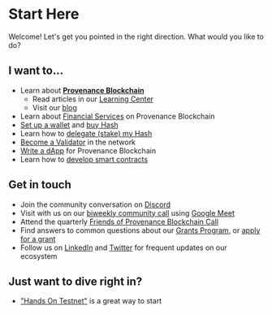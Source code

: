 # Start Here

Welcome! Let's get you pointed in the right direction. What would you like to do?

## I want to...

- Learn about [**Provenance Blockchain**](https://provenance.io/)
  - Read articles in our [Learning Center](https://provenance.io/learn)
  - Visit our [blog](https://medium.com/provenanceblockchain)
- Learn about [Financial Services](/docs/pb/ecosystem/financial-services-blockchain) on Provenance Blockchain
- [Set up a wallet](https://provenance.io/wallet) and [buy Hash](https://provenance.io/purchase-hash)
- Learn how to [delegate (stake) my Hash](https://provenance.io/delegate-hash)
- [Become a Validator](/docs/quick-start/become-a-validator) in the network
- [Write a dApp](/docs/quick-start/build-a-dapp) for Provenance Blockchain
- Learn how to [develop smart contracts](/docs/quick-start/write-a-smart-contract)

## Get in touch

- Join the community conversation on [Discord](https://discord.gg/kNZC8nwCFP)
- Visit with us on our [biweekly community call](https://hackmd.io/Dh8y3WlrTQCo0BVO1gAd5Q) using [Google Meet](https://meet.google.com/qpt-qzjm-vjf)
- Attend the quarterly [Friends of Provenance Blockchain Call](https://provenance.io/learn/posts/Q1-2023-Provenance-Blockchain-Update/)
- Find answers to common questions about our [Grants Program](https://provenance.io/build/grants/faq/), or [apply for a grant](https://provenance.io/build/grants/grants-program/#apply)
- Follow us on [LinkedIn](https://www.linkedin.com/company/provenance-blockchain/) and [Twitter](https://twitter.com/provenancefdn) for frequent updates on our ecosystem

## Just want to dive right in?

- ["Hands On Testnet"](https://medium.com/provenanceblockchain/hands-on-testnet-accounts-wallets-and-coin-transfer-452ee1f343cd) is a great way to start
